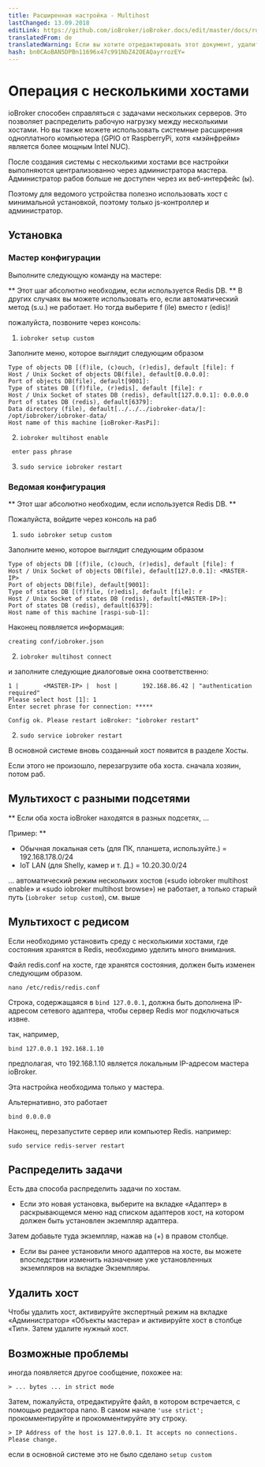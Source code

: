 ```yaml
---
title: Расширенная настройка - Multihost
lastChanged: 13.09.2018
editLink: https://github.com/ioBroker/ioBroker.docs/edit/master/docs/ru/config/multihost.md
translatedFrom: de
translatedWarning: Если вы хотите отредактировать этот документ, удалите поле «translationFrom», в противном случае этот документ будет снова автоматически переведен
hash: bn0CAoBAN5DPBn11696x47c991NbZ42OEAQayrrozEY=
---
```

# Операция с несколькими хостами
ioBroker способен справляться с задачами нескольких серверов. Это позволяет распределить рабочую нагрузку между несколькими хостами.
Но вы также можете использовать системные расширения одноплатного компьютера (GPIO от RaspberryPi, хотя «мэйнфрейм» является более мощным Intel NUC).

После создания системы с несколькими хостами все настройки выполняются централизованно через администратора мастера. Администратор рабов больше не доступен через их веб-интерфейс (ы).

Поэтому для ведомого устройства полезно использовать хост с минимальной установкой, поэтому только js-контроллер и администратор.

## Установка
### Мастер конфигурации
Выполните следующую команду на мастере:

** Этот шаг абсолютно необходим, если используется Redis DB. ** В других случаях вы можете использовать его, если автоматический метод (s.u.) не работает. Но тогда выберите f (ile) вместо r (edis)!

пожалуйста, позвоните через консоль:

1. `iobroker setup custom`

Заполните меню, которое выглядит следующим образом

```
Type of objects DB [(f)ile, (c)ouch, (r)edis], default [file]: f
Host / Unix Socket of objects DB(file), default[0.0.0.0]:
Port of objects DB(file), default[9001]:
Type of states DB [(f)file, (r)edis], default [file]: r
Host / Unix Socket of states DB (redis), default[127.0.0.1]: 0.0.0.0
Port of states DB (redis), default[6379]:
Data directory (file), default[../../../iobroker-data/]: /opt/iobroker/iobroker-data/
Host name of this machine [ioBroker-RasPi]:
```

2. `iobroker multihost enable`

``` enter pass phrase```

3. `sudo service iobroker restart`

### Ведомая конфигурация
** Этот шаг абсолютно необходим, если используется Redis DB. **

Пожалуйста, войдите через консоль на раб

1. `sudo iobroker setup custom`

Заполните меню, которое выглядит следующим образом

```
Type of objects DB [(f)ile, (c)ouch, (r)edis], default [file]: f
Host / Unix Socket of objects DB(file), default[127.0.0.1]: <MASTER-IP>
Port of objects DB(file), default[9001]:
Type of states DB [(f)file, (r)edis], default [file]: r
Host / Unix Socket of states DB (redis), default[<MASTER-IP>]:
Port of states DB (redis), default[6379]:
Host name of this machine [raspi-sub-1]:
```

Наконец появляется информация:

```
creating conf/iobroker.json
```

2. `iobroker multihost connect`

и заполните следующие диалоговые окна соответственно:

```
1 |       <MASTER-IP> |  host |       192.168.86.42 | "authentication required"
Please select host [1]: 1
Enter secret phrase for connection: *****

Config ok. Please restart ioBroker: "iobroker restart"
```

2. `sudo service iobroker restart`

В основной системе вновь созданный хост появится в разделе Хосты.

Если этого не произошло, перезагрузите оба хоста. сначала хозяин, потом раб.

## Мультихост с разными подсетями
** Если оба хоста ioBroker находятся в разных подсетях, ...

Пример: **

* Обычная локальная сеть (для ПК, планшета, используйте.) = 192.168.178.0/24
* IoT LAN (для Shelly, камер и т. Д.) = 10.20.30.0/24

... автоматический режим нескольких хостов («sudo iobroker multihost enable» и «sudo iobroker multihost browse») не работает, а только старый путь (`iobroker setup custom`), см. выше

## Мультихост с редисом
Если необходимо установить среду с несколькими хостами, где состояния хранятся в Redis, необходимо уделить много внимания.

Файл redis.conf на хосте, где хранятся состояния, должен быть изменен следующим образом.

```
nano /etc/redis/redis.conf
```

Строка, содержащаяся в `bind 127.0.0.1`, должна быть дополнена IP-адресом сетевого адаптера, чтобы сервер Redis мог подключаться извне.

так, например,

```
bind 127.0.0.1 192.168.1.10
```

предполагая, что 192.168.1.10 является локальным IP-адресом мастера ioBroker.

Эта настройка необходима только у мастера.

Альтернативно, это работает

```
bind 0.0.0.0
```

Наконец, перезапустите сервер или компьютер Redis. например:

```
sudo service redis-server restart
```

## Распределить задачи
Есть два способа распределить задачи по хостам.

* Если это новая установка, выберите на вкладке «Адаптер» в раскрывающемся меню над списком адаптеров хост, на котором должен быть установлен экземпляр адаптера.

Затем добавьте туда экземпляр, нажав на (+) в правом столбце.

* Если вы ранее установили много адаптеров на хосте, вы можете впоследствии изменить назначение уже установленных экземпляров на вкладке Экземпляры.

## Удалить хост
Чтобы удалить хост, активируйте экспертный режим на вкладке «Администратор» «Объекты мастера» и активируйте хост в столбце «Тип». Затем удалите нужный хост.

## Возможные проблемы
иногда появляется другое сообщение, похожее на:

```> ... bytes ... in strict mode```

Затем, пожалуйста, отредактируйте файл, в котором встречается, с помощью редактора nano. В самом начале `'use strict';` прокомментируйте и прокомментируйте эту строку.

```> IP Address of the host is 127.0.0.1. It accepts no connections. Please change.```

если в основной системе это не было сделано ``` setup custom ```